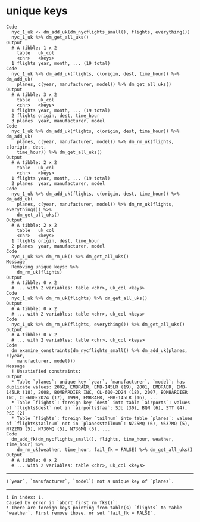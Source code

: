 # unique keys

    Code
      nyc_1_uk <- dm_add_uk(dm_nycflights_small(), flights, everything())
      nyc_1_uk %>% dm_get_all_uks()
    Output
      # A tibble: 1 x 2
        table   uk_col                     
        <chr>   <keys>                     
      1 flights year, month, ... (19 total)
    Code
      nyc_1_uk %>% dm_add_uk(flights, c(origin, dest, time_hour)) %>% dm_add_uk(
        planes, c(year, manufacturer, model)) %>% dm_get_all_uks()
    Output
      # A tibble: 3 x 2
        table   uk_col                     
        <chr>   <keys>                     
      1 flights year, month, ... (19 total)
      2 flights origin, dest, time_hour    
      3 planes  year, manufacturer, model  
    Code
      nyc_1_uk %>% dm_add_uk(flights, c(origin, dest, time_hour)) %>% dm_add_uk(
        planes, c(year, manufacturer, model)) %>% dm_rm_uk(flights, c(origin, dest,
        time_hour)) %>% dm_get_all_uks()
    Output
      # A tibble: 2 x 2
        table   uk_col                     
        <chr>   <keys>                     
      1 flights year, month, ... (19 total)
      2 planes  year, manufacturer, model  
    Code
      nyc_1_uk %>% dm_add_uk(flights, c(origin, dest, time_hour)) %>% dm_add_uk(
        planes, c(year, manufacturer, model)) %>% dm_rm_uk(flights, everything()) %>%
        dm_get_all_uks()
    Output
      # A tibble: 2 x 2
        table   uk_col                   
        <chr>   <keys>                   
      1 flights origin, dest, time_hour  
      2 planes  year, manufacturer, model
    Code
      nyc_1_uk %>% dm_rm_uk() %>% dm_get_all_uks()
    Message
      Removing unique keys: %>%
        dm_rm_uk(flights)
    Output
      # A tibble: 0 x 2
      # ... with 2 variables: table <chr>, uk_col <keys>
    Code
      nyc_1_uk %>% dm_rm_uk(flights) %>% dm_get_all_uks()
    Output
      # A tibble: 0 x 2
      # ... with 2 variables: table <chr>, uk_col <keys>
    Code
      nyc_1_uk %>% dm_rm_uk(flights, everything()) %>% dm_get_all_uks()
    Output
      # A tibble: 0 x 2
      # ... with 2 variables: table <chr>, uk_col <keys>
    Code
      dm_examine_constraints(dm_nycflights_small() %>% dm_add_uk(planes, c(year,
        manufacturer, model)))
    Message
      ! Unsatisfied constraints:
    Output
      * Table `planes`: unique key `year`, `manufacturer`, `model`: has duplicate values: 2002, EMBRAER, EMB-145LR (19), 2001, EMBRAER, EMB-145LR (18), 2008, BOMBARDIER INC, CL-600-2D24 (18), 2007, BOMBARDIER INC, CL-600-2D24 (17), 1999, EMBRAER, EMB-145LR (16), ...
      * Table `flights`: foreign key `dest` into table `airports`: values of `flights$dest` not in `airports$faa`: SJU (30), BQN (6), STT (4), PSE (2)
      * Table `flights`: foreign key `tailnum` into table `planes`: values of `flights$tailnum` not in `planes$tailnum`: N725MQ (6), N537MQ (5), N722MQ (5), N730MQ (5), N736MQ (5), ...
    Code
      dm_add_fk(dm_nycflights_small(), flights, time_hour, weather, time_hour) %>%
        dm_rm_uk(weather, time_hour, fail_fk = FALSE) %>% dm_get_all_uks()
    Output
      # A tibble: 0 x 2
      # ... with 2 variables: table <chr>, uk_col <keys>

---

    (`year`, `manufacturer`, `model`) not a unique key of `planes`.

---

    i In index: 1.
    Caused by error in `abort_first_rm_fks()`:
    ! There are foreign keys pointing from table(s) `flights` to table `weather`. First remove those, or set `fail_fk = FALSE`.

